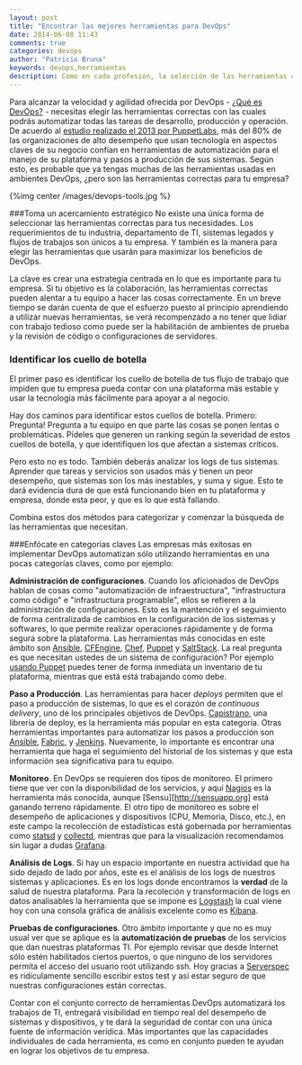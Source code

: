 ```yaml
---
layout: post
title: "Encontrar las mejores herramientas para DevOps"
date: 2014-06-08 11:43
comments: true
categories: devops
author: "Patricio Bruna"
keywords: devops,herramientas
description: Como en cada profesión, la selección de las herramientas correctas puede hacer la diferencia entre un trabajo feliz o miserable.
---
```

Para alcanzar la velocidad y agilidad ofrecida por DevOps - [¿Qué es DevOps?](http://blog.itlinux.cl/blog/2013/10/23/que-es-devops/) - necesitas elegir las herramientas correctas con las cuales podrás automatizar todas las tareas de desarrollo, producción y operación. De acuerdo al [estudio realizado el 2013 por PuppetLabs](http://puppetlabs.com/blog/2013-state-of-devops-benchmark-your-organization), más del 80% de las organizaciones de alto desempeño que usan tecnología en aspectos claves de su negocio confían en herramientas de automatización para el manejo de su plataforma y pasos a producción de sus sistemas. Según esto, es probable que ya tengas muchas de las herramientas usadas en ambientes DevOps, ¿pero son las herramientas correctas para tu empresa?


{%img center /images/devops-tools.jpg %}

###Toma un acercamiento estratégico
No existe una única forma de seleccionar las herramientas correctas para tus necesidades. Los requerimientos de tu industria, departamento de TI, sistemas legados y flujos de trabajos son únicos a tu empresa. Y también es la manera para elegir las herramientas que usarán para maximizar los beneficios de DevOps.

La clave es crear una estrategia centrada en lo que es importante para tu empresa. Si tu objetivo es la colaboración, las herramientas correctas pueden alentar a tu equipo a hacer las cosas correctamente. En un breve tiempo se darán cuenta de que el esfuerzo puesto al principio aprendiendo a utilizar nuevas herramientas, se verá recompenzado a no tener que lidiar con trabajo tedioso como puede ser la habilitación de ambientes de prueba y la revisión de código o configuraciones de servidores.


### Identificar los cuello de botella
El primer paso es identificar los cuello de botella de tus flujo de trabajo que impiden que tu empresa pueda contar con una plataforma más estable y usar la tecnología más fácilmente para apoyar a al negocio.

Hay dos caminos para identificar estos cuellos de botella. Primero: Pregunta! Pregunta a tu equipo en que parte las cosas se ponen lentas o problemáticas. Pídeles que generen un ranking según la severidad de estos cuellos de botella, y que identifiquen los que afectan a sistemas críticos.

Pero esto no es todo. También deberás analizar los logs de tus sistemas. Aprender que tareas y servicios son usados más y tienen un peor desempeño, que sistemas son los más inestables, y suma y sigue. Esto te dará evidencia dura de que está funcionando bien en tu plataforma y empresa, donde esta peor, y que es lo que está fallando.

Combina estos dos métodos para categorizar y comenzar la búsqueda de las herramientas que necesitan.

###Enfócate en categorías claves
Las empresas más exitosas en implementar DevOps automatizan sólo utilizando herramientas en una pocas categorías claves, como por ejemplo:

**Administración de configuraciones**. Cuando los aficionados de DevOps hablan de cosas como "automatización de infraestructura", "infrastructura como código" e "infrastructura programable", ellos se refieren a la administración de configuraciones. Esto es la mantención y el seguimiento de forma centralizada de cambios en la configuración de los sistemas y softwares, lo que permite realizar operaciones rápidamente y de forma segura sobre la plataforma. Las herramientas más conocidas en este ámbito son [Ansible](http://www.ansible.com), [CFEngine](https://cfengine.com), [Chef](http://www.getchef.com), [Puppet](http://www.puppetlabs.com) y [SaltStack](http://www.saltstack.com). La real pregunta es que necesitan ustedes de un sistema de configuración? Por ejemplo [usando Puppet](http://blog.itlinux.cl/blog/categories/puppet/) puedes tener de forma inmediata un inventario de tu plataforma, mientras que está está trabajando como debe.

**Paso a Producción**. Las herramientas para hacer _deploys_ permiten que el paso a producción de sistemas, lo que es el corazón de _continuous delivery_, uno de los principales objetivos de DevOps. [Capistrano](http://capistranorb.com), una librería de deploy, es la herramienta más popular en esta categoría. Otras herramientas importantes para automatizar los pasos a producción son [Ansible](http://www.ansible.com/home), [Fabric](http://www.fabfile.org), y [Jenkins](http://jenkins-ci.org). Nuevamente, lo importante es encontrar una herramienta que haga el seguimiento del historial de los sistemas y que esta información sea significativa para tu equipo.

**Monitoreo**. En DevOps se requieren dos tipos de monitoreo. El primero tiene que ver con la disponibilidad de los servicios, y aquí [Nagios](http://www.nagios.org) es la herramienta más conocida, aunque [Sensu][http://sensuapp.org] está ganando terreno rápidamente. El otro tipo de monitoreo es sobre el desempeño de aplicaciones y dispositivos (CPU, Memoria, Disco, etc.), en este campo la recolección de estadísticas está gobernada por herramientas como [statsd](https://github.com/etsy/statsd/) y [collectd](http://www.collectd.org), mientras que para la visualización recomendamos sin lugar a dudas [Grafana](http://grafana.org).

**Análisis de Logs**. Si hay un espacio importante en nuestra actividad que ha sido dejado de lado por años, este es el análisis de los logs de nuestros sistemas y aplicaciones. Es en los logs donde encontramos la **verdad** de la salud de nuestra plataforma. Para la recoleción y transformación de logs en datos analisables la herramienta que se impone es [Logstash](http://www.elasticsearch.org/overview/logstash/) la cual viene hoy con una consola gráfica de análisis excelente como es [Kibana](http://www.elasticsearch.org/overview/kibana/).

**Pruebas de configuraciones**. Otro ámbito importante y que no es muy usual ver que se aplique es la **automatización de pruebas** de los servicios que dan nuestras plataformas TI. Por ejemplo revisar que desde Internet sólo estén habilitados ciertos puertos, o que ninguno de los servidores permita el acceso del usuario root utilizando ssh. Hoy gracias a [Serverspec](http://serverspec.org) es ridículamente sencillo escribir estos test y así estar seguro de que nuestras configuraciones están correctas.

Contar con el conjunto correcto de herramientas DevOps automatizará los trabajos de TI, entregará visibilidad en tiempo real del desempeño de sistemas y dispositivos, y te dará la seguridad de contar con una única fuente de información verídica. Más importantes que las capacidades individuales de cada herramienta, es como en conjunto pueden te ayudan en lograr los objetivos de tu empresa.

